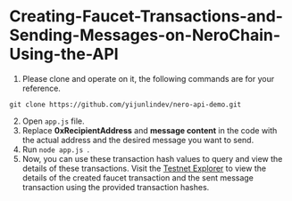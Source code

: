 # Creating-Faucet-Transactions-and-Sending-Messages-on-NeroChain-Using-the-API
1. Please clone and operate on it, the following commands are for your reference.

`git clone https://github.com/yijunlindev/nero-api-demo.git`

2. Open `app.js` file.
3.  Replace **0xRecipientAddress** and **message content** in the code with the actual address and the desired message you want to send.
4.  Run `node app.js `. 
5.  Now, you can use these transaction hash values to query and view the details of these transactions. Visit the [Testnet Explorer](https://testnetscan.nerochain.io/) to view the details of the created faucet transaction and the sent message transaction using the provided transaction hashes.